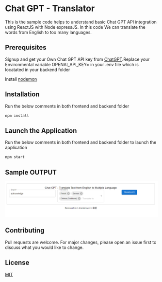 # Chat GPT - Translator

This is the sample code helps to understand basic Chat GPT API integration using ReactJS with Node expressJS. In this code We can translate the words from English to too many languages.

## Prerequisites
Signup and get your Own Chat GPT API key from [ChatGPT](https://chat.openai.com/).Replace your Environmental variable OPENAI_API_KEY=<APIKEY> in your .env file which is locatated in your backend folder

Install [nodemon](https://www.npmjs.com/package/nodemon)

## Installation

Run the below comments in both frontend and backend folder
```bash
npm install
```

## Launch the Application

Run the below comments in both frontend and backend folder to launch the application
```bash
npm start
```
## Sample OUTPUT

![Screenshot](screenshot.png)

## Contributing

Pull requests are welcome. For major changes, please open an issue first
to discuss what you would like to change.


## License

[MIT](https://choosealicense.com/licenses/mit/)